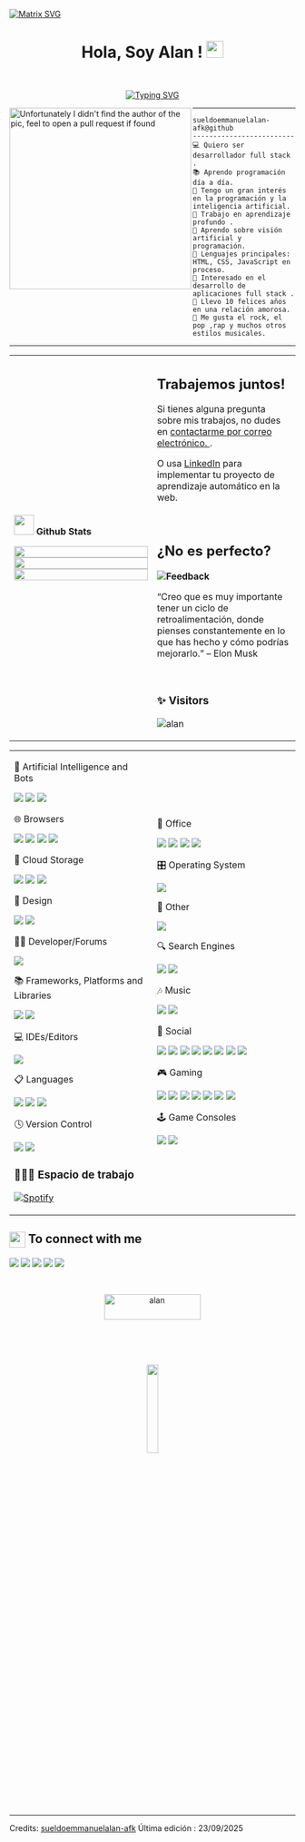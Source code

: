   [![Matrix SVG](https://raw.githubusercontent.com/rodrigograca31/rodrigograca31/master/matrix.svg)](https://www.youtube.com/watch?v=SDkAGkd4NLc) 
<p>
  <h1 align="center"><b>Hola, Soy Alan !</b>
  <img src="https://media.giphy.com/media/hvRJCLFzcasrR4ia7z/giphy.gif" width="30"></h1>
</p>
<br/>

<!-- Typing SVG by DenverCoder1 - https://github.com/DenverCoder1/readme-typing-svg -->
<p align="center">
  <a href="https://git.io/typing-svg"><img src="https://readme-typing-svg.demolab.com?font=Fira+Code&weight=500&size=25&duration=4900&pause=900&color=02E400&background=06060600&width=435&lines=Full+Stack+Web+Developer;Aprendiendo+d%C3%ADa+a+d%C3%ADa;Entusiasta+y+Curioso+;Descubriendo+la+Tecnolog%C3%ADa" alt="Typing SVG" /></a>
</p>

<img align="left" src="https://github.com/user-attachments/assets/967b8cfd-ae53-4d9a-94c6-addc840657c2" alt="Unfortunately I didn't find the author of the pic, feel to open a pull request if found" width="320" />
<hr>

```
sueldoemmanuelalan-afk@github
-------------------------
💻 Quiero ser desarrollador full stack .
📚 Aprendo programación día a día.
📝 Tengo un gran interés en la programación y la inteligencia artificial.
🔭 Trabajo en aprendizaje profundo .
🌱 Aprendo sobre visión artificial y programación.
🌟 Lenguajes principales: HTML, CSS, JavaScript en proceso.
🚩 Interesado en el desarrollo de aplicaciones full stack .
💖 Llevo 10 felices años en una relación amorosa.
🎵 Me gusta el rock, el pop ,rap y muchos otros estilos musicales.
```
<hr>


<table width="100%" >

 <tr>
    <td width="50%">

      
<img src="https://media.giphy.com/media/iY8CRBdQXODJSCERIr/giphy.gif" width="35"><b> Github Stats </b>


<p align="center">
  <img width="100%" src="https://github-readme-stats.vercel.app/api?username=sueldoemmanuelalan-afk&theme=algolia&show_icons=true&bg_color=transparent&title_color=navy&text_color=black" />
 </br>
  <img width="100%" src="https://github-readme-streak-stats.herokuapp.com/?user=sueldoemmanuelalan-afk"/>
 </br>
  <img width="100%" src="https://github-readme-stats.vercel.app/api/top-langs/?username=sueldoemmanuelalan-afk&exclude_repo=Portfolio,HomePal&langs_count=7&layout=compact&bg_color=transparent" />
</p>
</td>
    <td>

      
## Trabajemos juntos!

Si tienes alguna pregunta sobre mis trabajos, no dudes en <a href="https://sueldoemmanuelalan@gmail.com">contactarme por correo electrónico. </a>.

O usa <a href="https://www.linkedin.com/in/-alan-emmanuel-sueldo-">LinkedIn</a> para implementar tu proyecto de aprendizaje automático en la web.

 <br>

## ¿No es perfecto?

**<img alt="Feedback" src="https://img.shields.io/badge/Ask%20me-anything-1abc9c.svg">**

“Creo que es muy importante tener un ciclo de retroalimentación, donde pienses constantemente en lo que has hecho y cómo podrías mejorarlo.”
– Elon Musk

<br>

   ### ✨ Visitors

<p align="left"> <img src="https://komarev.com/ghpvc/?username=sueldoemmanuelalan-afk" alt="alan" /> </p>

</td>
 </tr>
</table>


<table width="100%" >

 <tr>
    <td width="50%">


🤖 Artificial Intelligence and Bots

<p>
  <img src= https://img.shields.io/badge/chatGPT-74aa9c?style=for-the-badge&logo=openai&logoColor=white>
  <img src= https://img.shields.io/badge/github_copilot-8957E5?style=for-the-badge&logo=github-copilot&logoColor=white>
  <img src= https://img.shields.io/badge/google%20gemini-8E75B2?style=for-the-badge&logo=google%20gemini&logoColor=white>
</p>


🌐 Browsers

<p>
  <img src= https://img.shields.io/badge/Edge-0078D7?style=for-the-badge&logo=Microsoft-edge&logoColor=white> 
  <img src= https://img.shields.io/badge/Firefox-FF7139?style=for-the-badge&logo=Firefox-Browser&logoColor=white>
  <img src= https://img.shields.io/badge/Google%20Chrome-4285F4?style=for-the-badge&logo=GoogleChrome&logoColor=white>
  <img src= https://img.shields.io/badge/Opera-FF1B2D?style=for-the-badge&logo=Opera&logoColor=white>
</p>

📂 Cloud Storage

<p>
  <img src= https://img.shields.io/badge/Google%20Drive-4285F4?style=for-the-badge&logo=googledrive&logoColor=white >
  <img src= https://img.shields.io/badge/Mega-%23D90007.svg?style=for-the-badge&logo=Mega&logoColor=white>
  <img src= https://img.shields.io/badge/OneDrive-0078D4.svg?style=for-the-badge&logo=microsoftonedrive&logoColor=white >
</p>


🎨 Design


<p>
  <img src= https://img.shields.io/badge/Canva-%2300C4CC.svg?style=for-the-badge&logo=Canva&logoColor=white>
  <img src= https://img.shields.io/badge/figma-%23F24E1E.svg?style=for-the-badge&logo=figma&logoColor=white>
</p>


🧑‍💻 Developer/Forums


<p>
  <img src= https://img.shields.io/badge/Reddit-%23FF4500.svg?style=for-the-badge&logo=Reddit&logoColor=white>
</p>


📚 Frameworks, Platforms and Libraries

<p>
  <img src= https://img.shields.io/badge/bootstrap-%238511FA.svg?style=for-the-badge&logo=bootstrap&logoColor=white>
  <img src= https://img.shields.io/badge/SASS-hotpink.svg?style=for-the-badge&logo=SASS&logoColor=white>
</p>



💻 IDEs/Editors

<p>
  <img src= https://img.shields.io/badge/Visual%20Studio%20Code-0078d7.svg?style=for-the-badge&logo=visual-studio-code&logoColor=white>
</p>


📋 Languages


<p>
  <img src= https://img.shields.io/badge/c++-%2300599C.svg?style=for-the-badge&logo=c%2B%2B&logoColor=white>
  <img src= https://img.shields.io/badge/html5-%23E34F26.svg?style=for-the-badge&logo=html5&logoColor=white>
  <img src= https://img.shields.io/badge/PowerShell-%235391FE.svg?style=for-the-badge&logo=powershell&logoColor=white>
</p>



🕓 Version Control

<p>
  <img src= https://img.shields.io/badge/git-%23F05033.svg?style=for-the-badge&logo=git&logoColor=white>
  <img src= https://img.shields.io/badge/github-%23121011.svg?style=for-the-badge&logo=github&logoColor=white>
</p>



### 👨🏽‍💻 Espacio de trabajo


<p>
    <!-- <a href="#"><img alt="Macbook Air M1" src="https://img.shields.io/badge/Apple-MacBook_Air_2020-999999?style=for-the-badge&logo=apple&logoColor=white"></a> -->
    <a href="#"><img alt="Spotify" src="https://img.shields.io/badge/Spotify-1ED760?&style=for-the-badge&logo=spotify&logoColor=white"></a>

</td>
    <td>

🏢 Office

<p>
  <img src= https://img.shields.io/badge/Microsoft-0078D4?style=for-the-badge&logo=microsoft&logoColor=white>
  <img src= https://img.shields.io/badge/Microsoft_Excel-217346?style=for-the-badge&logo=microsoft-excel&logoColor=white>
  <img src= https://img.shields.io/badge/Microsoft_PowerPoint-B7472A?style=for-the-badge&logo=microsoft-powerpoint&logoColor=white>
  <img src= https://img.shields.io/badge/Microsoft_Word-2B579A?style=for-the-badge&logo=microsoft-word&logoColor=white>
</p>


   🎛️ Operating System

<p>
  <img src= https://img.shields.io/badge/Windows-0078D6?style=for-the-badge&logo=windows&logoColor=white>
</p>

🥅 Other

<p>
  <img src= https://img.shields.io/badge/prettier-%23F7B93E.svg?style=for-the-badge&logo=prettier&logoColor=black>
</p>

🔍 Search Engines

<p>
  <img src= https://img.shields.io/badge/google-4285F4?style=for-the-badge&logo=google&logoColor=white>
  <img src= https://img.shields.io/badge/Yahoo!-6001D2?style=for-the-badge&logo=Yahoo!&logoColor=white>
</p>
🎶 Music

<p>
  <img src= https://img.shields.io/badge/Spotify-1ED760?style=for-the-badge&logo=spotify&logoColor=white>
  <img src= https://img.shields.io/badge/shazam-1476FE?style=for-the-badge&logo=shazam&logoColor=white>
</p>

💬 Social

<p>
  <img src= https://img.shields.io/badge/Discord-%235865F2.svg?style=for-the-badge&logo=discord&logoColor=white>
  <img src= https://img.shields.io/badge/Messenger-00B2FF?style=for-the-badge&logo=messenger&logoColor=white>
  <img src= https://img.shields.io/badge/Reddit-FF4500?style=for-the-badge&logo=reddit&logoColor=white>
  <img src= https://img.shields.io/badge/Telegram-2CA5E0?style=for-the-badge&logo=telegram&logoColor=white>
  <img src= https://img.shields.io/badge/Twitch-%239146FF.svg?style=for-the-badge&logo=Twitch&logoColor=white>
  <img src= https://img.shields.io/badge/X-%23000000.svg?style=for-the-badge&logo=X&logoColor=white>
  <img src= https://img.shields.io/badge/YouTube-%23FF0000.svg?style=for-the-badge&logo=YouTube&logoColor=white>
  <img src= https://img.shields.io/badge/Zoom-2D8CFF?style=for-the-badge&logo=zoom&logoColor=white>
</p>

🎮 Gaming

<p>
  <img src= https://img.shields.io/badge/ea-%23000000.svg?style=for-the-badge&logo=ea&logoColor=white>
  <img src= https://img.shields.io/badge/epicgames-%23313131.svg?style=for-the-badge&logo=epicgames&logoColor=white>
  <img src= https://img.shields.io/badge/nVIDIA-%2376B900.svg?style=for-the-badge&logo=nVIDIA&logoColor=white>
  <img src= https://img.shields.io/badge/PSN-%230070D1.svg?style=for-the-badge&logo=Playstation&logoColor=white>
  <img src= https://img.shields.io/badge/riotgames-D32936.svg?style=for-the-badge&logo=riotgames&logoColor=white>
  <img src= https://img.shields.io/badge/steam-%23000000.svg?style=for-the-badge&logo=steam&logoColor=white>
  <img src= https://img.shields.io/badge/unrealengine-%23313131.svg?style=for-the-badge&logo=unrealengine&logoColor=white>
</p>

🕹️ Game Consoles

<p>
  <img src= https://img.shields.io/badge/Playstation-003791?style=for-the-badge&logo=playstation&logoColor=white>
  <img src= https://img.shields.io/badge/Playstation%204-003791?style=for-the-badge&logo=playstation-4&logoColor=white>
</p>
     
  </td>
 </tr>
</table>

<summary><h2><img src="https://emojis.slackmojis.com/emojis/images/1579216111/7550/pikachu_wave.gif?1579216111" align="center"
                width="28" /> To connect with me</h2></summary>

  <p>
    <img src= https://img.shields.io/badge/WhatsApp-25D366?style=for-the-badge&logo=whatsapp&logoColor=white>
    <a href="https://www.linkedin.com/in/-alan-emmanuel-sueldo-"><img src= https://img.shields.io/badge/linkedin-%230077B5.svg?style=for-the-badge&logo=linkedin&logoColor=white></a>
    <a href="https://www.instagram.com/alahnemmanuel"><img src= https://img.shields.io/badge/Instagram-%23E4405F.svg?style=for-the-badge&logo=Instagram&logoColor=white></a>
    <a href="https://www.sueldoemmanuelalan@gmail.com"><img src= https://img.shields.io/badge/Gmail-D14836?style=for-the-badge&logo=gmail&logoColor=white></a>
    <a href="https://www.facebook.com/alahnemmanuel"><img src= https://img.shields.io/badge/Facebook-%231877F2.svg?style=for-the-badge&logo=Facebook&logoColor=white></a>
    
  </p>   
  <br>
 <p align = "center"><a href="https://www.buymeacoffee.com/sueldoemmanuelalan-afk"> <img align="center" src="https://cdn.buymeacoffee.com/buttons/v2/default-yellow.png" height="45" width="170" alt="alan" /></a></p><br><br>

<br>
<p align="center"">
<img src="https://media.giphy.com/media/jpVnC65DmYeyRL4LHS/giphy.gif" width="20%">
</p>



------
Credits: [sueldoemmanuelalan-afk](https://github.com/sueldoemmanuelalan-afk)
Última edición : 23/09/2025





